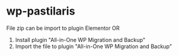 # wp-pastilaris
File zip can be import to plugin Elementor
OR
1. Install plugin "All-in-One WP Migration and Backup"
2. Import the file to plugin "All-in-One WP Migration and Backup"
